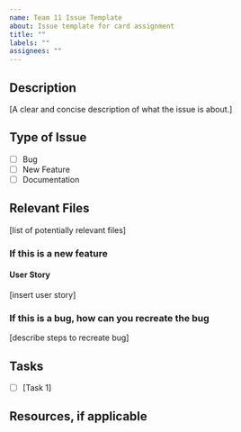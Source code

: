 ```yaml
---
name: Team 11 Issue Template
about: Issue template for card assignment
title: ""
labels: ""
assignees: ""
---
```


## Description

[A clear and concise description of what the issue is about.]

## Type of Issue

- [ ] Bug
- [ ] New Feature
- [ ] Documentation

## Relevant Files

[list of potentially relevant files]

### If this is a new feature

#### User Story

[insert user story]

### If this is a bug, how can you recreate the bug

[describe steps to recreate bug]

## Tasks

- [ ] [Task 1]

## Resources, if applicable
